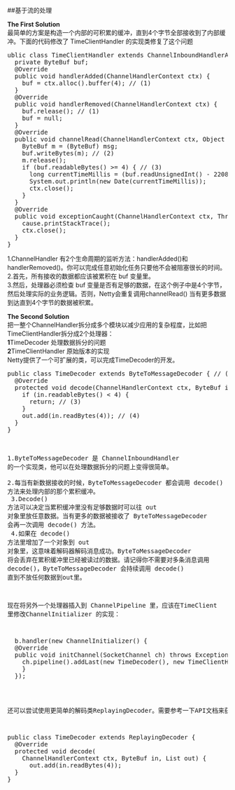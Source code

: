 ##基于流的处理

**The First Solution**<br>
最简单的方案是构造一个内部的可积累的缓冲，直到4个字节全部接收到了内部缓冲。下面的代码修改了 TimeClientHandler 的实现类修复了这个问题
<pre>
ublic class TimeClientHandler extends ChannelInboundHandlerAdapter {
  private ByteBuf buf;
  @Override
  public void handlerAdded(ChannelHandlerContext ctx) {
    buf = ctx.alloc().buffer(4); // (1)
  }
  @Override
  public void handlerRemoved(ChannelHandlerContext ctx) {
    buf.release(); // (1)
    buf = null;
  }
  @Override
  public void channelRead(ChannelHandlerContext ctx, Object msg) {
    ByteBuf m = (ByteBuf) msg;
    buf.writeBytes(m); // (2)
    m.release();
    if (buf.readableBytes() >= 4) { // (3)
      long currentTimeMillis = (buf.readUnsignedInt() - 2208988800L) * 1000L;
      System.out.println(new Date(currentTimeMillis));
      ctx.close();
    }
  } 
  @Override
  public void exceptionCaught(ChannelHandlerContext ctx, Throwable cause) {
    cause.printStackTrace();
    ctx.close();
  }
}
</pre>

1.ChannelHandler 有2个生命周期的监听方法：handlerAdded()和 handlerRemoved()。你可以完成任意初始化任务只要他不会被阻塞很长的时间。<br>
2.首先，所有接收的数据都应该被累积在 buf 变量里。<br>
3.然后，处理器必须检查 buf 变量是否有足够的数据，在这个例子中是4个字节，然后处理实际的业务逻辑。否则，Netty会重复调用channelRead() 当有更多数据到达直到4个字节的数据被积累。<br>

**The Second Solution**<br>
把一整个ChannelHandler拆分成多个模块以减少应用的复杂程度，比如把TimeClientHandler拆分成2个处理器：<br>
**1**TimeDecoder 处理数据拆分的问题<br>
**2**TimeClientHandler 原始版本的实现<br>
Netty提供了一个可扩展的类，可以完成TimeDecoder的开发。<br>
<pre>
public class TimeDecoder extends ByteToMessageDecoder { // (1)
  @Override
  protected void decode(ChannelHandlerContext ctx, ByteBuf in, List<Object> out) { // (2)
    if (in.readableBytes() < 4) {
      return; // (3)
    }
    out.add(in.readBytes(4)); // (4)
  }
}
</pre>

1.ByteToMessageDecoder 是 ChannelInboundHandler 的一个实现类，他可以在处理数据拆分的问题上变得很简单。<br>
2.每当有新数据接收的时候，ByteToMessageDecoder 都会调用 decode() 方法来处理内部的那个累积缓冲。<br>
3.Decode() 方法可以决定当累积缓冲里没有足够数据时可以往 out 对象里放任意数据。当有更多的数据被接收了 ByteToMessageDecoder 会再一次调用 decode() 方法。<br>
4.如果在 decode() 方法里增加了一个对象到 out 对象里，这意味着解码器解码消息成功。ByteToMessageDecoder 将会丢弃在累积缓冲里已经被读过的数据。请记得你不需要对多条消息调用 decode()，ByteToMessageDecoder 会持续调用 decode() 直到不放任何数据到out里。<br>

现在将另外一个处理器插入到 ChannelPipeline 里，应该在TimeClient 里修改ChannelInitializer 的实现：<br>
<pre>
  b.handler(new ChannelInitializer<SocketChannel>() {
  @Override
  public void initChannel(SocketChannel ch) throws Exception {
    ch.pipeline().addLast(new TimeDecoder(), new TimeClientHandler());
    }
  });
</pre>

还可以尝试使用更简单的解码类ReplayingDecoder。需要参考一下API文档来获取更多的信息。<br>
<pre>
public class TimeDecoder extends ReplayingDecoder<Void> {
  @Override
  protected void decode(
    ChannelHandlerContext ctx, ByteBuf in, List<Object> out) {
      out.add(in.readBytes(4));
  }
}
</pre>

